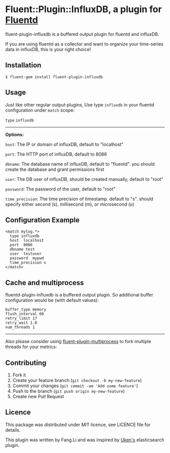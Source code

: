 # Fluent::Plugin::InfluxDB, a plugin for [Fluentd](http://fluentd.org)

fluent-plugin-influxdb is a buffered output plugin for fluentd and influxDB.

If you are using fluentd as a collector and want to organize your time-series data in influxDB, this is your right choice!

## Installation

    $ fluent-gem install fluent-plugin-influxdb

## Usage

Just like other regular output plugins, Use type `influxdb` in your fluentd configuration under `match` scope:

`type` `influxdb`

--------------

**Options:**

`host`: The IP or domain of influxDB, default to "localhost"

`port`: The HTTP port of influxDB, default to 8086

`dbname`: The database name of influxDB, default to "fluentd". you should create the database and grant permissions first

`user`: The DB user of influxDB, should be created manually, default to "root"

`password`: The password of the user, default to "root"
    
`time_precision`: The time precision of timestamp. default to "s". should specify either second (s), millisecond (m), or microsecond (u)



## Configuration Example


```
<match mylog.*>
  type influxdb
  host  localhost
  port  8086
  dbname test
  user  testuser
  password  mypwd
  time_precision s
</match>
```

## Cache and multiprocess


fluentd-plugin-influxdb is a buffered output plugin. So additional buffer configuration would be (with default values):

```
buffer_type memory
flush_interval 60
retry_limit 17
retry_wait 1.0
num_threads 1
```

---

Also please consider using [fluent-plugin-multiprocess](https://github.com/frsyuki/fluent-plugin-multiprocess) to fork multiple threads for your metrics:

## Contributing


1. Fork it
2. Create your feature branch (`git checkout -b my-new-feature`)
3. Commit your changes (`git commit -am 'Add some feature'`)
4. Push to the branch (`git push origin my-new-feature`)
5. Create new Pull Request


## Licence


This package was distributed under MIT licence, see LICENCE file for details.

This plugin was written by Fang.Li and was inspired by [Uken's](https://github.com/uken/fluent-plugin-elasticsearch) elasticsearch plugin.

